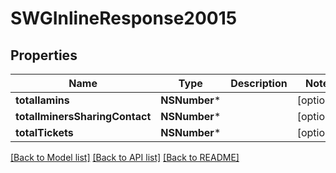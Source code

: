 # SWGInlineResponse20015

## Properties
Name | Type | Description | Notes
------------ | ------------- | ------------- | -------------
**totalIamins** | **NSNumber*** |  | [optional] 
**totalIminersSharingContact** | **NSNumber*** |  | [optional] 
**totalTickets** | **NSNumber*** |  | [optional] 

[[Back to Model list]](../README.md#documentation-for-models) [[Back to API list]](../README.md#documentation-for-api-endpoints) [[Back to README]](../README.md)


